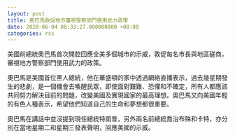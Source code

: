 ```yaml
---
layout: post
title: 奧巴馬敦促地方審視警察部門使用武力政策
date: 2020-06-04 08:33:27.000000000 +08:00
categories: rss
---
```


美國前總統奧巴馬首次開腔回應全美多個城市的示威，敦促每名市長與地區磋商，審視地方警察部門使用武力的政策。

奧巴馬是美國首位黑人總統，他在華盛頓的家中透過網絡直播表示，過去幾星期發生的悲劇，是一個機會去喚醒民眾，即使面對艱難、恐懼和不確定，所有人都應該共同努力解決目前的問題，改變美國及實現國家的最高理想。奧巴馬又向美國年輕的有色人種表示，希望他們知道自己的生命和夢想都很重要。

奧巴馬在講話中並沒提到現任總統特朗普，另外兩名前總統喬治布殊和卡特，亦分別在當地星期二和星期三發表聲明，回應美國的示威。
